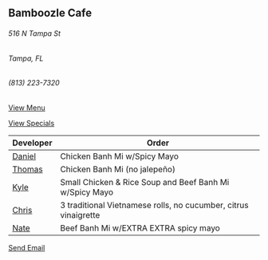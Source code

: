 ## Bamboozle Cafe
###### 516 N Tampa St
###### Tampa, FL
###### (813) 223-7320

[View Menu](http://bamboozlecafe.com/bamboozle-cafe-lunch-menu/)

[View Specials](http://bamboozlecafe.com/bamboozle-cafe-lunch-specials/)

Developer     | Order
--------------|---------------------
[Daniel](https://github.com/dtartaglia)           	| Chicken Banh Mi w/Spicy Mayo
[Thomas](https://github.com/ThomasKomarnicki)       | Chicken Banh Mi (no jalepeño)
[Kyle](https://github.com/kjswartz)                 | Small Chicken & Rice Soup and Beef Banh Mi w/Spicy Mayo
[Chris](https://github.com/stomp1128)               | 3 traditional Vietnamese rolls, no cucumber, citrus vinaigrette
[Nate](https://github.com/thunemn)                  | Beef Banh Mi w/EXTRA EXTRA spicy mayo

<a href="mailto:info@bamboozlecafe.com?cc=bamboozlecafe@gmail.com&subject=11:30am%20Haneke%20Design%20Developer Lunch&body=https%3A%2F%2Fgithub.com%2Fhanekedesign%2Fdeveloper-lunch%2Fblob%2F2017.04.27%2Fbamboozle.md">Send Email</a>
